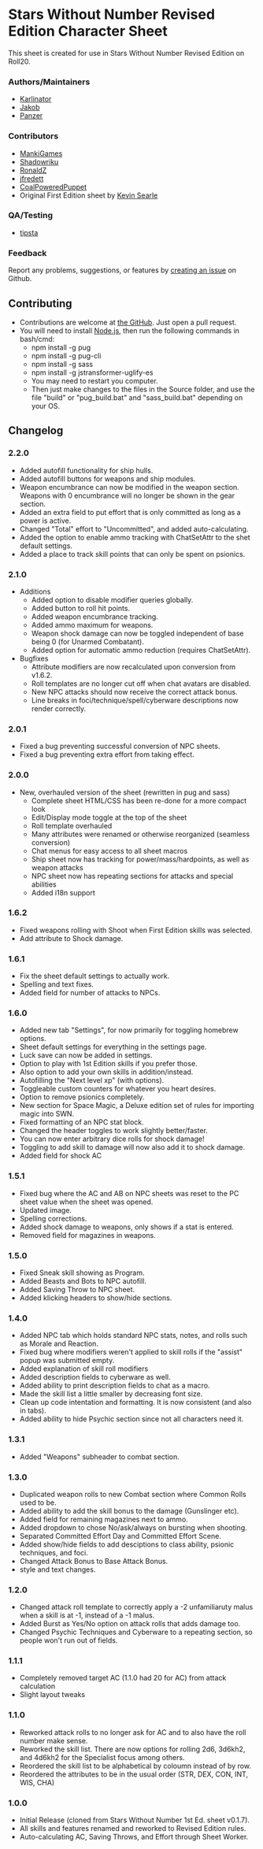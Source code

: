 # Stars Without Number Revised Edition Character Sheet

This sheet is created for use in Stars Without Number Revised Edition on Roll20.

### Authors/Maintainers

* [Karlinator](https://github.com/Karlinator)
* [Jakob](https://github.com/joesinghaus)
* [Panzer](https://app.roll20.net/users/2223776/panzer)

### Contributors

* [MankiGames](https://github.com/MankiGames)
* [Shadowriku](https://github.com/Shadowriku)
* [RonaldZ](https://github.com/RonaldZ)
* [jfredett](https://github.com/jfredett)
* [CoalPoweredPuppet](https://github.com/CoalPoweredPuppet)
* Original First Edition sheet by [Kevin Searle](https://github.com/kevinsearle)

### QA/Testing

* [tipsta](https://github.com/mistatipsta)

### Feedback

Report any problems, suggestions, or features by [creating an issue](https://github.com/Karlinator/roll20-character-sheets/issues) on Github.

## Contributing

* Contributions are welcome at [the GitHub](https://github.com/Karlinator/roll20-character-sheets). Just open a pull request.
* You will need to install [Node.js](https://nodejs.org), then run the following commands in bash/cmd:
	* npm install -g pug
	* npm install -g pug-cli
	* npm install -g sass
	* npm install -g jstransformer-uglify-es
	* You may need to restart you computer.
	* Then just make changes to the files in the Source folder, and use the file "build" or "pug_build.bat" and "sass_build.bat" depending on your OS.

## Changelog

### 2.2.0

* Added autofill functionality for ship hulls.
* Added autofill buttons for weapons and ship modules.
* Weapon encumbrance can now be modified in the weapon section. Weapons with 0 encumbrance will no longer be shown in the gear section.
* Added an extra field to put effort that is only committed as long as a power is active.
* Changed "Total" effort to "Uncommitted", and added auto-calculating.
* Added the option to enable ammo tracking with ChatSetAttr to the shet default settings.
* Added a place to track skill points that can only be spent on psionics.

### 2.1.0

* Additions
	* Added option to disable modifier queries globally.
	* Added button to roll hit points.
	* Added weapon encumbrance tracking.
	* Added ammo maximum for weapons.
	* Weapon shock damage can now be toggled independent of base being 0 (for Unarmed Combatant).
	* Added option for automatic ammo reduction (requires ChatSetAttr).
* Bugfixes
	* Attribute modifiers are now recalculated upon conversion from v1.6.2.
	* Roll templates are no longer cut off when chat avatars are disabled.
	* New NPC attacks should now receive the correct attack bonus.
	* Line breaks in foci/technique/spell/cyberware descriptions now render correctly.

### 2.0.1

* Fixed a bug preventing successful conversion of NPC sheets.
* Fixed a bug preventing extra effort from taking effect.

### 2.0.0

* New, overhauled version of the sheet (rewritten in pug and sass)
	* Complete sheet HTML/CSS has been re-done for a more compact look
	* Edit/Display mode toggle at the top of the sheet
	* Roll template overhauled
	* Many attributes were renamed or otherwise reorganized (seamless conversion)
	* Chat menus for easy access to all sheet macros
	* Ship sheet now has tracking for power/mass/hardpoints, as well as weapon attacks
	* NPC sheet now has repeating sections for attacks and special abilities
	* Added i18n support

### 1.6.2

* Fixed weapons rolling with Shoot when First Edition skills was selected.
* Add attribute to Shock damage.

### 1.6.1

* Fix the sheet default settings to actually work.
* Spelling and text fixes.
* Added field for number of attacks to NPCs.

### 1.6.0

* Added new tab "Settings", for now primarily for toggling homebrew options.
* Sheet default settings for everything in the settings page.
* Luck save can now be added in settings.
* Option to play with 1st Edition skills if you prefer those.
* Also option to add your own skills in addition/instead.
* Autofilling the "Next level xp" (with options).
* Toggleable custom counters for whatever you heart desires.
* Option to remove psionics completely.
* New section for Space Magic, a Deluxe edition set of rules for importing magic into SWN.
* Fixed formatting of an NPC stat block.
* Changed the header toggles to work slightly better/faster.
* You can now enter arbitrary dice rolls for shock damage!
* Toggling to add skill to damage will now also add it to shock damage.
* Added field for shock AC

### 1.5.1

* Fixed bug where the AC and AB on NPC sheets was reset to the PC sheet value when the sheet was opened.
* Updated image.
* Spelling corrections.
* Added shock damage to weapons, only shows if a stat is entered.
* Removed field for magazines in weapons.

### 1.5.0

* Fixed Sneak skill showing as Program.
* Added Beasts and Bots to NPC autofill.
* Added Saving Throw to NPC sheet.
* Added klicking headers to show/hide sections.

### 1.4.0

* Added NPC tab which holds standard NPC stats, notes, and rolls such as Morale and Reaction.
* Fixed bug where modifiers weren't applied to skill rolls if the "assist" popup was submitted empty.
* Added explanation of skill roll modifiers
* Added description fields to cyberware as well.
* Added ability to print description fields to chat as a macro.
* Made the skill list a little smaller by decreasing font size.
* Clean up code intentation and formatting. It is now consistent (and also in tabs).
* Added ability to hide Psychic section since not all characters need it.

### 1.3.1

* Added "Weapons" subheader to combat section.

### 1.3.0

* Duplicated weapon rolls to new Combat section where Common Rolls used to be.
* Added ability to add the skill bonus to the damage (Gunslinger etc).
* Added field for remaining magazines next to ammo.
* Added dropdown to chose No/ask/always on bursting when shooting.
* Separated Committed Effort Day and Committed Effort Scene.
* Added show/hide fields to add desciptions to class ability, psionic techniques, and foci.
* Changed Attack Bonus to Base Attack Bonus.
* style and text changes.

### 1.2.0

* Changed attack roll template to correctly apply a -2 unfamiliaruty malus when a skill is at -1, instead of a -1 malus.
* Added Burst as Yes/No option on attack rolls that adds damage too.
* Changed Psychic Techniques and Cyberware to a repeating section, so people won't run out of fields.

### 1.1.1

* Completely removed target AC (1.1.0 had 20 for AC) from attack calculation
* Slight layout tweaks

### 1.1.0

* Reworked attack rolls to no longer ask for AC and to also have the roll number make sense.
* Reworked the skill list. There are now options for rolling 2d6, 3d6kh2, and 4d6kh2 for the Specialist focus among others.
* Reordered the skill list to be alphabetical by coloumn instead of by row.
* Reordered the attributes to be in the usual order (STR, DEX, CON, INT, WIS, CHA)

### 1.0.0

* Initial Release (cloned from Stars Without Number 1st Ed. sheet v0.1.7).
* All skills and features renamed and reworked to Revised Edition rules.
* Auto-calculating AC, Saving Throws, and Effort through Sheet Worker.
